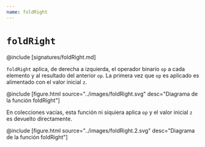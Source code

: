 ```yaml
---
name: foldRight
---
```


# `foldRight`

@include [signatures/foldRight.md]

`foldRight` aplica, de derecha a izquierda, el operador binario `op` a cada elemento y al resultado del anterior `op`.
La primera vez que `op` es aplicado es alimentado con el valor inicial `z`.

@include [figure.html source="../images/foldRight.svg" desc="Diagrama de la función foldRight"]

En colecciones vacías, esta función ni siquiera aplica `op` y el valor inicial `z` es devuelto directamente.

@include [figure.html source="../images/foldRight.2.svg" desc="Diagrama de la función foldRight"]

